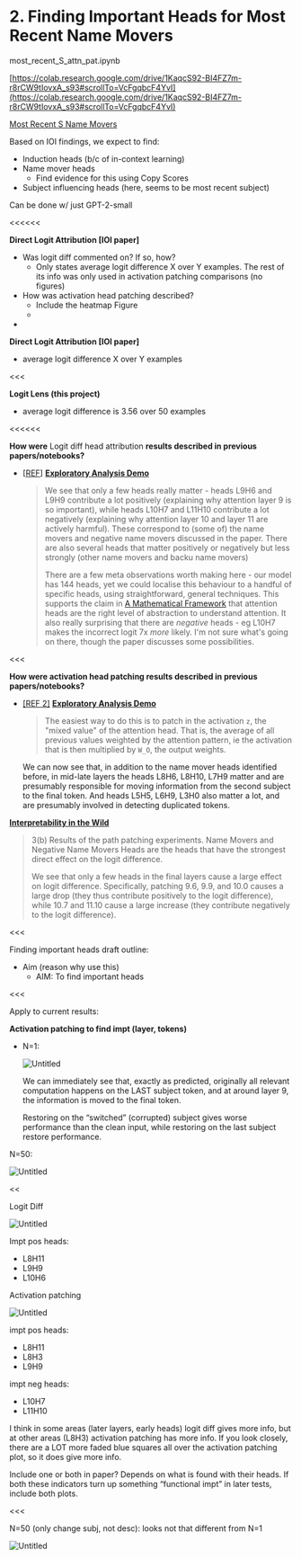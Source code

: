 # 2. Finding Important Heads for Most Recent Name Movers

most_recent_S_attn_pat.ipynb

[https://colab.research.google.com/drive/1KaqcS92-BI4FZ7m-r8rCW9tIovxA_s93#scrollTo=VcFgqbcF4YvI](https://colab.research.google.com/drive/1KaqcS92-BI4FZ7m-r8rCW9tIovxA_s93#scrollTo=VcFgqbcF4YvI)

[Most Recent S Name Movers](../../../Comparison%20Circuits%20c1d0ec7e43214760b4062ae4cdc0cd6b/Most%20Recent%20S%20Name%20Movers%20a72ccc6fdccc4e4baa78251399fdd2d7.md) 

Based on IOI findings, we expect to find:

- Induction heads (b/c of in-context learning)
- Name mover heads
    - Find evidence for this using Copy Scores
- Subject influencing heads (here, seems to be most recent subject)

Can be done w/ just GPT-2-small

<<<<<<

**Direct Logit Attribution [IOI paper]**

- Was logit diff commented on? If so, how?
    - Only states average logit difference X over Y examples. The rest of its info was only used in activation patching comparisons (no figures)
- How was activation head patching described?
    - Include the heatmap Figure
    - 
- 

**Direct Logit Attribution [IOI paper]**

- average logit difference X over Y examples

<<<

**Logit Lens (this project)**

- average logit difference is 3.56 over 50 examples

<<<<<<

**How were** Logit diff head attribution **results described in previous papers/notebooks?**

- [[REF](https://colab.research.google.com/drive/1nD6tfM33StbAqXG5HnYPlC40hKSj8mzD#scrollTo=okhq4gxpIAiT)]  [**Exploratory Analysis Demo**](https://www.notion.so/Exploratory-Analysis-Demo-c61288d8f11b45d993c796ec28a62132?pvs=21)
    
    > We see that only a few heads really matter - heads L9H6 and L9H9 contribute a lot positively (explaining why attention layer 9 is so important), while heads L10H7 and L11H10 contribute a lot negatively (explaining why attention layer 10 and layer 11 are actively harmful). These correspond to (some of) the name movers and negative name movers discussed in the paper. There are also several heads that matter positively or negatively but less strongly (other name movers and backu name movers)
    > 
    > 
    > There are a few meta observations worth making here - our model has 144 heads, yet we could localise this behaviour to a handful of specific heads, using straightforward, general techniques. This supports the claim in [A Mathematical Framework](https://transformer-circuits.pub/2021/framework/index.html) that attention heads are the right level of abstraction to understand attention. It also really surprising that there are *negative* heads - eg L10H7 makes the incorrect logit 7x *more* likely. I'm not sure what's going on there, though the paper discusses some possibilities.
    > 

<<<

**How were activation head patching results described in previous papers/notebooks?**

- [[REF 2]](https://colab.research.google.com/drive/1nD6tfM33StbAqXG5HnYPlC40hKSj8mzD#scrollTo=XmBCzNlkIAib) [**Exploratory Analysis Demo**](https://www.notion.so/Exploratory-Analysis-Demo-c61288d8f11b45d993c796ec28a62132?pvs=21)
    
    > The easiest way to do this is to patch in the activation `z`, the "mixed value" of the attention head. That is, the average of all previous values weighted by the attention pattern, ie the activation that is then multiplied by `W_O`, the output weights.
    
    We can now see that, in addition to the name mover heads identified before, in mid-late layers the heads L8H6, L8H10, L7H9 matter and are presumably responsible for moving information from the second subject to the final token. And heads L5H5, L6H9, L3H0 also matter a lot, and are presumably involved in detecting duplicated tokens.
    > 

[****Interpretability in the Wild****](https://www.notion.so/Interpretability-in-the-Wild-f7e5e77ced0c4dd9812cc142ce372b37?pvs=21) 

> 3(b) Results of the path patching experiments. Name Movers and Negative Name Movers Heads are the heads that have the strongest direct effect on the logit difference.
> 
> 
> We see that only a few heads in the final layers cause a large effect on logit difference. Specifically, patching 9.6, 9.9, and 10.0 causes a large drop (they thus contribute positively to the logit difference), while 10.7 and 11.10 cause a large increase (they contribute negatively to the logit difference).
> 

<<<

Finding important heads draft outline:

- Aim (reason why use this)
    - AIM: To find important heads

<<<

Apply to current results:

**Activation patching to find impt (layer, tokens)**

- N=1:
    
    ![Untitled](2%20Finding%20Important%20Heads%20for%20Most%20Recent%20Name%20Mov%2045d975630e61406bb3c6b999ff1e7b9b/Untitled.png)
    
    We can immediately see that, exactly as predicted, originally all relevant computation happens on the LAST subject token, and at around layer 9, the information is moved to the final token.
    
    Restoring on the “switched” (corrupted) subject gives worse performance than the clean input, while restoring on the last subject restore performance.
    

N=50:

![Untitled](2%20Finding%20Important%20Heads%20for%20Most%20Recent%20Name%20Mov%2045d975630e61406bb3c6b999ff1e7b9b/Untitled%201.png)

<<

Logit Diff

![Untitled](2%20Finding%20Important%20Heads%20for%20Most%20Recent%20Name%20Mov%2045d975630e61406bb3c6b999ff1e7b9b/Untitled%202.png)

Impt pos heads:

- L8H11
- L9H9
- L10H6

Activation patching

![Untitled](2%20Finding%20Important%20Heads%20for%20Most%20Recent%20Name%20Mov%2045d975630e61406bb3c6b999ff1e7b9b/Untitled%203.png)

impt pos heads:

- L8H11
- L8H3
- L9H9

impt neg heads:

- L10H7
- L11H10

I think in some areas (later layers, early heads) logit diff gives more info, but at other areas (L8H3) activation patching has more info. If you look closely, there are a LOT more faded blue squares all over the activation patching plot, so it does give more info.

Include one or both in paper? Depends on what is found with their heads. If both these indicators turn up something “functional impt” in later tests, include both plots.

<<<

N=50 (only change subj, not desc): looks not that different from N=1

![Untitled](2%20Finding%20Important%20Heads%20for%20Most%20Recent%20Name%20Mov%2045d975630e61406bb3c6b999ff1e7b9b/Untitled%204.png)